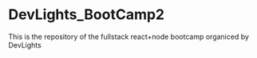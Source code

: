 # DevLights_BootCamp2
This is the repository of the fullstack react+node bootcamp organiced by DevLights
